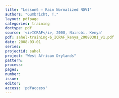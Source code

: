 ```yaml
---
title: "Lesson6 – Rain Normalized NDVI"
authors: "Gumbricht, T."
layout: pdfpage
categories: training
doctype: pdf
source: '<i>ICRAF</i>, 2008, Nairobi, Kenya'
pdf: sahel-training-6_ICRAF_kenya_20080301_v1.pdf
date: 2008-03-01
series:
projectid: sahel
project: "West African Drylands"
pattern:
process:
pages:
number:
issue:
editor:
access: 'pdfaccess'
---
```

